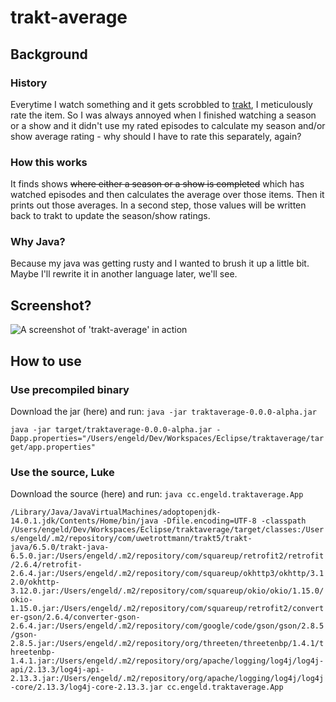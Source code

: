 # trakt-average

## Background

### History
Everytime I watch something and it gets scrobbled to [trakt](https://trakt.tv), I meticulously rate the item. So I was always annoyed when I finished watching a season or a show and it didn't use my rated episodes to calculate my season and/or show average rating - why should I have to rate this separately, again?

### How this works
It finds shows ~~where either a season or a show is completed~~ which has watched episodes and then calculates the average over those items. Then it prints out those averages. In a second step, those values will be written back to trakt to update the season/show ratings.

### Why Java?
Because my java was getting rusty and I wanted to brush it up a little bit. Maybe I'll rewrite it in another language later, we'll see.

## Screenshot?

![A screenshot of 'trakt-average' in action](https://i.imgur.com/9EXsTLk.png)

## How to use

### Use precompiled binary

Download the jar (here) and run:
`java -jar traktaverage-0.0.0-alpha.jar `

`java -jar target/traktaverage-0.0.0-alpha.jar -Dapp.properties="/Users/engeld/Dev/Workspaces/Eclipse/traktaverage/target/app.properties"`

### Use the source, Luke

Download the source (here) and run:
`java cc.engeld.traktaverage.App`

`/Library/Java/JavaVirtualMachines/adoptopenjdk-14.0.1.jdk/Contents/Home/bin/java -Dfile.encoding=UTF-8 -classpath /Users/engeld/Dev/Workspaces/Eclipse/traktaverage/target/classes:/Users/engeld/.m2/repository/com/uwetrottmann/trakt5/trakt-java/6.5.0/trakt-java-6.5.0.jar:/Users/engeld/.m2/repository/com/squareup/retrofit2/retrofit/2.6.4/retrofit-2.6.4.jar:/Users/engeld/.m2/repository/com/squareup/okhttp3/okhttp/3.12.0/okhttp-3.12.0.jar:/Users/engeld/.m2/repository/com/squareup/okio/okio/1.15.0/okio-1.15.0.jar:/Users/engeld/.m2/repository/com/squareup/retrofit2/converter-gson/2.6.4/converter-gson-2.6.4.jar:/Users/engeld/.m2/repository/com/google/code/gson/gson/2.8.5/gson-2.8.5.jar:/Users/engeld/.m2/repository/org/threeten/threetenbp/1.4.1/threetenbp-1.4.1.jar:/Users/engeld/.m2/repository/org/apache/logging/log4j/log4j-api/2.13.3/log4j-api-2.13.3.jar:/Users/engeld/.m2/repository/org/apache/logging/log4j/log4j-core/2.13.3/log4j-core-2.13.3.jar cc.engeld.traktaverage.App`
